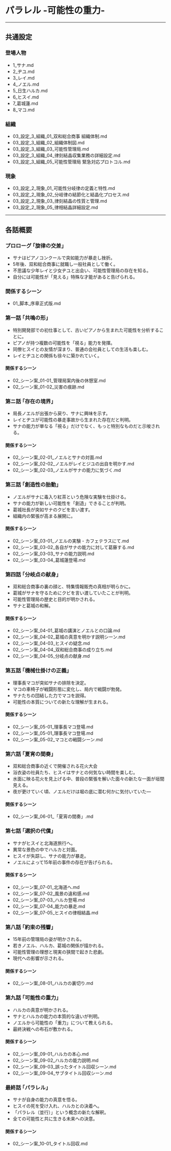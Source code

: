 # パラレル -可能性の重力-
---
## 共通設定
### 登場人物
- 1_サナ.md
- 2_ヂユ.md
- 3_レイ.md
- 4_ノエル.md
- 5_日生ハルカ.md
- 6_ヒスイ.md
- 7_葛城蓮.md
- 8_マコ.md
### 組織
- 03_設定_3_組織_01_双和総合商事 組織体制.md
- 03_設定_3_組織_02_組織体制図.md
- 03_設定_3_組織_03_可能性管理局.md
- 03_設定_3_組織_04_律刻結晶収集業務の詳細設定.md
- 03_設定_3_組織_05_可能性管理局 緊急対応プロトコル.md
### 現象
- 03_設定_2_現象_01_可能性分岐律の定義と特性.md
- 03_設定_2_現象_02_分岐律の結節化と結晶化プロセス.md
- 03_設定_2_現象_03_律刻結晶の性質と管理.md
- 03_設定_2_現象_05_律相結晶詳細設定.md
---

## 各話概要
### プロローグ ｢旋律の交差｣
- サナはピアノコンクールで突如能力が暴走し挫折。
- 5年後、双和総合商事に就職し一般社員として働く。
- 不思議な少年レイと少女ヂユと出会い、可能性管理局の存在を知る。
- 自分には可能性が「見える」特殊な才能があると告げられる。
### 関係するシーン
- 01_脚本_序章正式版.md

### 第一話 ｢共鳴の形｣
- 特別開発部での初仕事として、古いピアノから生まれた可能性を分析することに。
- ピアノが持つ複数の可能性を「視る」能力を発揮。
- 同僚ヒスイとの友情が深まり、普通の会社員としての生活も楽しむ。
- レイとヂユとの関係も徐々に築かれていく。
#### 関係するシーン
- 02_シーン案_01-01_管理局案内後の休憩室.md
- 02_シーン案_01-02_災害の痕跡.md

### 第ニ話 ｢存在の境界｣
- 局長ノエルが出張から戻り、サナに興味を示す。
- レイとヂユが可能性の暴走事故から生まれた存在だと判明。
- サナの能力が単なる「視る」だけでなく、もっと特別なものだと示唆される。
#### 関係するシーン
- 02_シーン案_02-01_ノエルとサナの対面.md
- 02_シーン案_02-02_ノエルがレイとジユの出自を明かす.md
- 02_シーン案_02-03_ノエルがサナの能力に気づく.md

### 第三話 ｢創造性の胎動｣
- ノエルがサナに毒入り紅茶という危険な実験を仕掛ける。
- サナの能力が新しい可能性を「創造」できることが判明。
- 葛城社長が突如サナのクビを言い渡す。
- 組織内の緊張が高まる展開に。
#### 関係するシーン
- 02_シーン案_03-01_ノエルの実験 - カフェテラスにて.md
- 02_シーン案_03-02_各自がサナの能力に対して葛藤する.md
- 02_シーン案_03-03_サナの能力説明.md
- 02_シーン案_03-04_葛城蓮登場.md

### 第四話 ｢分岐点の献身｣
- 双和総合商事の裏の顔と、特集情報販売の真相が明らかに。
- 葛城がサナを守るためにクビを言い渡していたことが判明。
- 可能性管理局の歴史と目的が明かされる。
- サナと葛城の和解。
#### 関係するシーン
- 02_シーン案_04-01_葛城の講演とノエルとの口論.md
- 02_シーン案_04-02_葛城の真意を明かす説明シーン.md
- 02_シーン案_04-03_ヒスイの疑念.md
- 02_シーン案_04-04_双和総合商事の成り立ち.md
- 02_シーン案_04-05_分岐点の献身.md

### 第五話 ｢機械仕掛けの正義｣
- 理事長マコが突如サナの排除を決定。
- マコの車椅子が戦闘形態に変化し、局内で戦闘が勃発。
- サナたちの団結した力でマコを説得。
- 可能性の本質についての新たな理解が生まれる。
#### 関係するシーン
- 02_シーン案_05-01_理事長マコ登場.md
- 02_シーン案_05-01_理事長マコ登場.md
- 02_シーン案_05-02_マコとの戦闘シーン.md

### 第六話 ｢夏宵の間奏｣
- 双和総合商事の近くで開催される花火大会
- 浴衣姿の社員たち、ヒスイはサナとの何気ない時間を楽しむ。
- 水面に映る花火を見上げる中、普段の緊張を解いた面々の新たな一面が垣間見える。
- 夜が更けていく頃、ノエルだけは堀の底に潜む何かに気付いていた―
#### 関係するシーン
- 02_シーン案_06-01_「夏宵の間奏」.md

### 第七話 ｢選択の代償｣
- サナがヒスイと北海道旅行へ。
- 異常な景色の中でハルカと対面。
- ヒスイが失踪し、サナの能力が暴走。
- ノエルによって15年前の事件の存在が告げられる。
#### 関係するシーン
- 02_シーン案_07-01_北海道へ.md
- 02_シーン案_07-02_風景の違和感.md
- 02_シーン案_07-03_ハルカ登場.md
- 02_シーン案_07-04_能力の暴走.md
- 02_シーン案_07-05_ヒスイの律相結晶.md

### 第八話 ｢約束の残響｣
- 15年前の管理局の姿が明かされる。
- 若きノエル、ハルカ、葛城の関係が描かれる。
- 可能性管理の理想と現実の狭間で起きた悲劇。
- 現代への影響が示される。
#### 関係するシーン
- 02_シーン案_08-01_ハルカの裏切り.md

### 第九話 ｢可能性の重力｣
- ハルカの真意が明かされる。
- サナとハルカの能力の本質的な違いが判明。
- ノエルから可能性の「重力」について教えられる。
- 最終決戦への布石が敷かれる。
#### 関係するシーン
- 02_シーン案_09-01_ハルカの本心.md
- 02_シーン案_09-02_ハルカの能力説明.md
- 02_シーン案_09-03_誤ったタイトル回収シーン.md
- 02_シーン案_09-04_サブタイトル回収シーン.md

### 最終話 ｢パラレル｣
- サナが自身の能力の真意を悟る。
- ヒスイの死を受け入れ、ハルカとの決着へ。
- 「パラレル（並行）」という概念の新たな解釈。
- 全ての可能性と共に生きる未来への決意。
#### 関係するシーン
- 02_シーン案_10-01_タイトル回収.md
